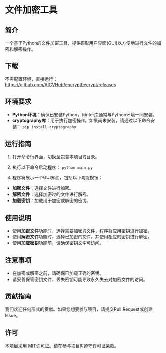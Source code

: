 # 文件加密工具

## 简介
一个基于Python的文件加密工具，提供图形用户界面(GUI)以方便地进行文件的加密和解密操作。

## 下载
不需配置环境，直接运行：https://github.com/AICVHub/encryptDecrypt/releases

## 环境要求
- **Python环境**：确保已安装Python，tkinter库通常与Python环境一同安装。
- **cryptography库**：用于执行加密操作。如果尚未安装，请通过以下命令安装：
`pip install cryptography`

## 运行指南
1. 打开命令行界面，切换至包含本项目的目录。
2. 执行以下命令启动程序：
`python main.py`

3. 程序将展示一个GUI界面，包括以下功能按钮：
- **加密文件**：选择文件进行加密。
- **解密文件**：选择加密过的文件进行解密。
- **加载密钥**：加载用于加密或解密的密钥。

## 使用说明
- 使用**加密文件**功能时，选择需要加密的文件，程序将应用密钥进行加密。
- 使用**解密文件**功能时，选择已加密的文件，并使用相应的密钥进行解密。
- 使用**加载密钥**功能前，请确保密钥文件可访问。

## 注意事项
- 在加密或解密之前，请确保已加载正确的密钥。
- 请妥善保管密钥文件，丢失密钥可能导致永久失去对加密文件的访问。

## 贡献指南
我们欢迎任何形式的贡献。如果您想要参与项目，请提交Pull Request或创建Issue。

## 许可
本项目采用 [MIT许可证](LICENSE)。请在参与项目时遵守许可证条款。
